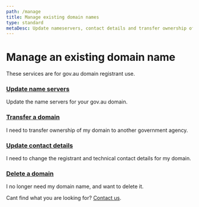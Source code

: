```yaml
---
path: /manage
title: Manage existing domain names
type: standard
metaDesc: Update nameservers, contact details and transfer ownership of gov.au domain names
---
```

<div class="container-fluid">

  # Manage an existing domain name

  <div class="row">
    <p class="body">
      These services are for gov.au domain registrant use.
    </p>
  <div class="match-height">
    <div class="col-md-3">
      <div class="au-card au-body au-card--shadow au-card--clickable">
        <div class="au-card__inner">
          <h3 class="au-card__title"><a class="au-card--clickable__link" href="/manage/change/nameserver">Update name servers</a></h3>
          <p>
            Update the name servers for your gov.au domain.
          </p>
        </div>
      </div>
    </div>
    <div class="col-md-3">
      <div class="au-card au-body au-card--shadow au-card--clickable">
        <div class="au-card__inner">
          <h3 class="au-card__title"><a class="au-card--clickable__link" href="/manage/transfer">Transfer a domain</a></h3>
          <p>
            I need to transfer ownership of my domain to another government agency.
          </p>
        </div>
      </div>
    </div>
    <div class="col-md-3">
      <div class="au-card au-body au-card--shadow au-card--clickable">
        <div class="au-card__inner">
          <h3 class="au-card__title"><a class="au-card--clickable__link" href="/manage/change/contact">Update contact details</a></h3>
          <p>
            I need to change the registrant and technical contact details for my domain.
          </p>
        </div>
      </div>
    </div>
    <div class="col-md-3">
      <div class="au-card au-body au-card--shadow au-card--clickable">
        <div class="au-card__inner">
          <h3 class="au-card__title"><a class="au-card--clickable__link" href="/manage/delete">Delete a domain</a></h3>
          <p>
            I no longer need my domain name, and want to delete it.
          </p>
        </div>
      </div>
    </div>
    <div class="row">
    <p class="body">
      Cant find what you are looking for? <a href="/contact"> Contact us</a>.
    </p>
  </div>
  </div>
</div>
